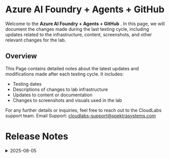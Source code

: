 
# Azure AI Foundry + Agents + GitHub

Welcome to the **Azure AI Foundry + Agents + GitHub** . In this page, we will document the changes made during the last testing cycle, including updates related to the infrastructure, content, screenshots, and other relevant changes for the lab.

## Overview

This Page contains detailed notes about the latest updates and modifications made after each testing cycle. It includes:

- Testing dates
- Descriptions of changes to lab infrastructure
- Updates to content or documentation
- Changes to screenshots and visuals used in the lab

For any further details or inquiries, feel free to reach out to the CloudLabs support team. Email Support: cloudlabs-support@spektrasystems.com

# Release Notes

<details>
  <summary>2025-08-05</summary>

### Release Date: 2025-08-05

- **Change**: This is a newly onboarded lab. We have revised content in Day 1, Day 2, Day 3, and Day 4 to improve clarity, accuracy, and overall flow. Instructions have been refined, steps have been reorganized for better readability, and consistency has been ensured across all days. Additionally, relevant screenshots have been added throughout the lab to provide visual guidance and make the instructions easier to follow.

- **Testing Date**: 2025-08-05

## Infrastructure Changes

Implemented automation for Exercise 3 of Day 1 in the Azure AI Foundry + Agents + GitHub lab. This enhancement replaces the previous manual steps for creating required folders and files with an automated process. The automation ensures a consistent environment setup, reduces setup time, and simplifies lab execution for users.

## Content Changes
Expanded instructions in Day 1 to provide clearer step-by-step guidance, ensuring users can easily follow the lab setup and execution. Updates were made in both Exercise 1 and Exercise 3, including enhanced explanations.

## Screenshot Updates

Updated screenshots in Day 1, Day 3 lab to align with recent interface enhancements and improve visual clarity.

## Validation

Have added the validation in all 4 Labs.

## Testing Notes

- **Test Validation Summary**: Validated the lab guide steps, updated the content to reflect the latest UI changes, and reorganized exercises for better alignment with the overall lab flow.

---
</details>

